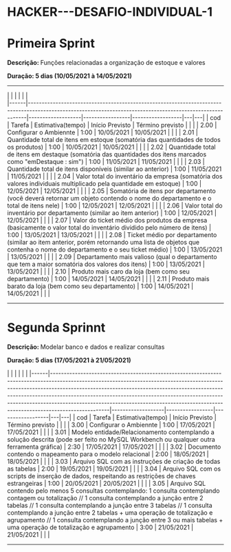 # HACKER---DESAFIO-INDIVIDUAL-1
<h1>Primeira Sprint</h1>

<p><b>Descrição: </b>Funções relacionadas a organização de estoque e valores</p>
<b>Duração: 5 dias (10/05/2021 à 14/05/2021)</b>

______________

|      |                                                                                                                                           |                   |                 |                  |      
|------|-----------------------------------------------------------------------------------------------------------------------------------------------------------|-------------------|-----------------|------------------|---|---|
| cod  | Tarefa                                                                                                                                                    | Estimativa(tempo) | Início Previsto | Término previsto |   |   |
| 2.00 | Configurar o Ambiennte                                                                                                                                    | 1:00             | 10/05/2021      | 10/05/2021       |   |   |
| 2.01 | Quantidade total de itens em estoque  (somatória das quantidades de todos os produtos)                                                                    | 1:00             | 10/05/2021      | 10/05/2021       |   |   |
| 2.02 | Quantidade total de itens em destaque  (somatória das quantidades dos itens marcados como "emDestaque : sim")                                             | 1:00             | 11/05/2021      | 11/05/2021       |   |   |
| 2.03 | Quantidade total de itens disponíveis (similar ao anterior)                                                                                               | 1:00             | 11/05/2021      | 11/05/2021       |   |   |
| 2.04 | Valor total do inventário da empresa  (somatória dos valores individuais multiplicado pela quantidade em estoque)                                         | 1:00             | 12/05/2021      | 12/05/2021       |   |   |
| 2.05 | Somatória de itens por departamento  (você deverá retornar um objeto contendo o nome do departamento e o total de itens nele)                             | 1:00             | 12/05/2021      | 12/05/2021       |   |   |
| 2.06 | Valor total do inventário por departamento (similar ao item anterior)                                                                                     | 1:00             | 12/05/2021      | 12/05/2021       |   |   |
| 2.07 | Valor do ticket médio dos produtos da empresa  (basicamente o valor total do inventário dividido pelo número de itens)                                    | 1:00             | 13/05/2021      | 13/05/2021       |   |   |
| 2.08 | Ticket médio por departamento  (similar ao item anterior, porém retornando uma lista de objetos que contenha o nome do departamento e o seu ticket médio) | 1:00             | 13/05/2021      | 13/05/2021       |   |   |
| 2.09 | Departamento mais valioso (qual o departamento que tem a maior somatória dos valores dos itens)                                                           | 1:00             | 13/05/2021      | 13/05/2021       |   |   |
| 2.10 | Produto mais caro da loja (bem como seu departamento)                                                                                                     | 1:00             | 14/05/2021      | 14/05/2021       |   |   |
| 2.11 | Produto mais barato da loja (bem como seu departamento)                                                                                                   | 1:00             | 14/05/2021      | 14/05/2021       |   |   |


_________


<h1>Segunda Sprinnt</h1>

<p><b>Descrição: </b>Modelar banco e dados e realizar consultas</p>
<b>Duração: 5 dias (17/05/2021 à 21/05/2021)</b>

|                                                                                                                                                                                                                                                                                                                                                                                                                                     |                 |                  |   |   |
|------|---------------------------------------------------------------------------------------------------------------------------------------------------------------------------------------------------------------------------------------------------------------------------------------------------------------------------------------------------------------------------------------------------------------------------|-------------------|-----------------|------------------|---|---|
| cod  | Tarefa                                                                                                                                                                                                                                                                                                                                                                                                                    | Estimativa(tempo) | Início Previsto | Término previsto |   |   |
| 3.00 | Configurar o Ambiennte                                                                                                                                                                                                                                                                                                                                                                                                    | 1:00              | 17/05/2021      | 17/05/2021       |   |   |
| 3.01 | Modelo entidade/Relacionamento contemplando a solução descrita  (pode ser feito no MySQL Workbench ou qualquer outra ferramenta gráfica)                                                                                                                                                                                                                                                                                  | 2:30              | 17/05/2021      | 17/05/2021       |   |   |
| 3.02 | Documento contendo o mapeamento para o modelo relacional                                                                                                                                                                                                                                                                                                                                                                  | 2:00              | 18/05/2021      | 18/05/2021       |   |   |
| 3.03 | Arquivo SQL com as instruções de criação de todas as tabelas                                                                                                                                                                                                                                                                                                                                                              | 2:00              | 19/05/2021      | 19/05/2021       |   |   |
| 3.04 | Arquivo SQL com os scripts de inserção de dados, respeitando as restrições de chaves estrangeiras                                                                                                                                                                                                                                                                                                                         | 1:00              | 20/05/2021      | 20/05/2021       |   |   |
| 3.05 | Arquivo SQL contendo pelo menos 5 consultas contemplando: 1 consulta contemplando contagem ou totalização // 1 consulta contemplando a junção entre 2 tabelas // 1 consulta contemplando a junção entre 3 tabelas // 1 consulta contemplando a junção entre 2 tabelas + uma operação de totalização e agrupamento // 1 consulta contemplando a junção entre 3 ou mais tabelas + uma operação de totalização e agrupamento | 3:00              | 21/05/2021      | 21/05/2021       |   |   |

____

